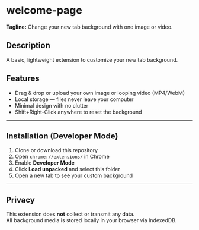 # welcome-page

**Tagline:** Change your new tab background with one image or video.

## Description
A basic, lightweight extension to customize your new tab background.

## Features
- Drag & drop or upload your own image or looping video (MP4/WebM)  
- Local storage — files never leave your computer  
- Minimal design with no clutter  
- Shift+Right-Click anywhere to reset the background

---

## Installation (Developer Mode)
1. Clone or download this repository  
2. Open `chrome://extensions/` in Chrome  
3. Enable **Developer Mode**  
4. Click **Load unpacked** and select this folder  
5. Open a new tab to see your custom background

---

## Privacy
This extension does **not** collect or transmit any data.  
All background media is stored locally in your browser via IndexedDB.
